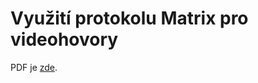 # Využití protokolu Matrix pro videohovory

PDF je
[zde](https://nightly.link/SimonBrandner/RocnikovaPrace-MatrixRTC/workflows/build.yaml/develop/matrixRTC.pdf.zip).
